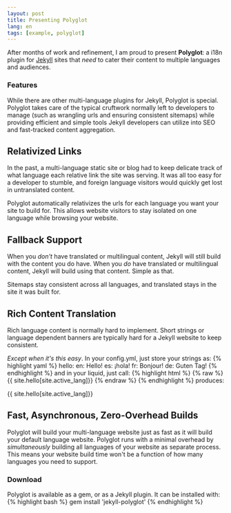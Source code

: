 ```yaml
---
layout: post
title: Presenting Polyglot
lang: en
tags: [example, polyglot]
---
```


After months of work and refinement, I am proud to present **Polyglot**: a i18n plugin for [Jekyll](http://jekyllrb.com) sites that *need* to cater their content to multiple languages and audiences.

### Features

While there are other multi-language plugins for Jekyll, Polyglot is special. Polyglot takes care of the typical cruftwork normally left to developers to manage (such as wrangling urls and ensuring consistent sitemaps) while providing efficient and simple tools Jekyll developers can utilize into SEO and fast-tracked content aggregation.

## Relativized Links

In the past, a multi-language static site or blog had to keep delicate track of what language each relative link the site was serving. It was all too easy for a developer to stumble, and foreign language visitors would quickly get lost in untranslated content.

Polyglot automatically relativizes the urls for each language you want your site to build for. This allows website visitors to stay isolated on one language while browsing your website.

## Fallback Support

When you *don't* have translated or multilingual content, Jekyll will still build with the content you do have. When you *do* have translated or multilingual content, Jekyll will build using that content. Simple as that.

Sitemaps stay consistent across all languages, and translated stays in the site it was built for.

## Rich Content Translation

Rich language content is normally hard to implement. Short strings or language dependent banners are typically hard for a Jekyll website to keep consistent.

*Except when it's this easy*. In your config.yml, just store your strings as:
{% highlight yaml %}
hello:
  en: Hello!
  es: ¡hola!
  fr: Bonjour!
  de: Guten Tag!
{% endhighlight %}
and in your liquid, just call:
{% highlight html %}
{% raw %}
{{ site.hello[site.active_lang]}}
{% endraw %}
{% endhighlight %}
produces:
<p class="message">
{{ site.hello[site.active_lang]}}
</p>

## Fast, Asynchronous, Zero-Overhead Builds

  Polyglot will build your multi-language website just as fast as it will build your default language website. Polyglot runs with a minimal overhead by *simultaneously* building all languages of your website as separate process. This means your website build time won't be a function of how many languages you need to support.

### Download

  Polyglot is available as a gem, or as a Jekyll plugin. It can be installed with:
  {% highlight bash %}
  gem install 'jekyll-polyglot'
  {% endhighlight %}

